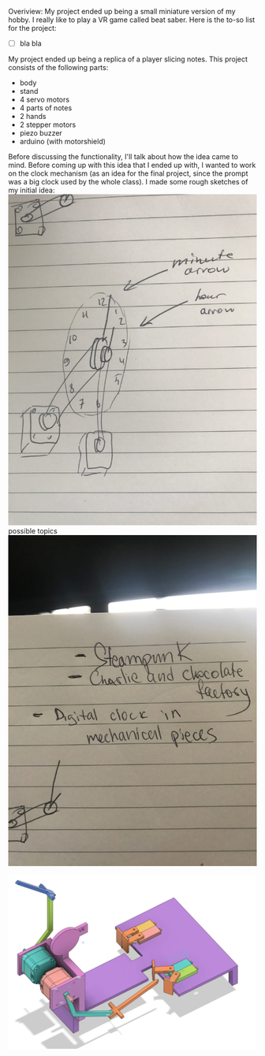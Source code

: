 Overiview: My project ended up being a small miniature version of my hobby. I really like to play a VR game called beat saber. 
Here is the to-so list for the project:
- [ ] bla bla

My project ended up being a replica of a player slicing notes. This project consists of the following parts:
* body
* stand
* 4 servo motors
* 4 parts of notes
* 2 hands
* 2 stepper motors
* piezo buzzer
* arduino (with motorshield)

Before discussing the functionality, I'll talk about how the idea came to mind. 
Before coming up with this idea that I ended up with, I wanted to work on the clock mechanism (as an idea for the final project, since the prompt was a big clock used by the whole class). I made some rough sketches of my initial idea:
![final project](https://github.com/neonovi/MachineLab/blob/master/finalProject/image.jpg)
possible topics
![possible topics](https://github.com/neonovi/MachineLab/blob/master/finalProject/image2.jpg)

![final_project](https://github.com/neonovi/MachineLab/blob/master/finalProject/final_project.png)
